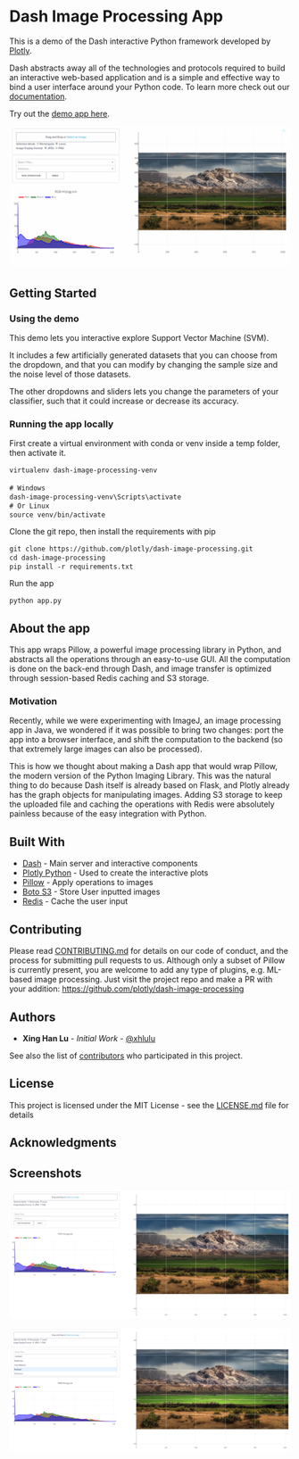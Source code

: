 # Dash Image Processing App

This is a demo of the Dash interactive Python framework developed by [Plotly](https://plot.ly/).

Dash abstracts away all of the technologies and protocols required to build an interactive web-based application and is a simple and effective way to bind a user interface around your Python code. To learn more check out our [documentation](https://plot.ly/dash).

Try out the [demo app here](https://dash-image-processing.plot.ly/).

![animated1](images/animated1.gif)


## Getting Started
### Using the demo
This demo lets you interactive explore Support Vector Machine (SVM). 

It includes a few artificially generated datasets that you can choose from the dropdown, and that you can modify by changing the sample size and the noise level of those datasets.

The other dropdowns and sliders lets you change the parameters of your classifier, such that it could increase or decrease its accuracy.

### Running the app locally

First create a virtual environment with conda or venv inside a temp folder, then activate it.

```
virtualenv dash-image-processing-venv

# Windows
dash-image-processing-venv\Scripts\activate
# Or Linux
source venv/bin/activate
```

Clone the git repo, then install the requirements with pip
```
git clone https://github.com/plotly/dash-image-processing.git
cd dash-image-processing
pip install -r requirements.txt
```

Run the app
```
python app.py
```

## About the app
This app wraps Pillow, a powerful image processing library in Python, and abstracts all the operations through an easy-to-use GUI. All the computation is done on the back-end through Dash, and image transfer is optimized through session-based Redis caching and S3 storage.

### Motivation
Recently, while we were experimenting with ImageJ, an image processing app in Java, we wondered if it was possible to bring two changes: port the app into a browser interface, and shift the computation to the backend (so that extremely large images can also be processed).

This is how we thought about making a Dash app that would wrap Pillow, the modern version of the Python Imaging Library. This was the natural thing to do because Dash itself is already based on Flask, and Plotly already has the graph objects for manipulating images. Adding S3 storage to keep the uploaded file and caching the operations with Redis were absolutely painless because of the easy integration with Python.

## Built With
* [Dash](https://dash.plot.ly/) - Main server and interactive components
* [Plotly Python](https://plot.ly/python/) - Used to create the interactive plots
* [Pillow](http://scikit-learn.org/stable/documentation.html) - Apply operations to images
* [Boto S3](http://boto.cloudhackers.com/en/latest/ref/s3.html) - Store User inputted images
* [Redis](https://redis.io/documentation) - Cache the user input

## Contributing

Please read [CONTRIBUTING.md](CONTRIBUTING.md) for details on our code of conduct, and the process for submitting pull requests to us. 
Although only a subset of Pillow is currently present, you are welcome to add any type of plugins, e.g. ML-based image processing. Just visit the project repo and make a PR with your addition: https://github.com/plotly/dash-image-processing

## Authors

* **Xing Han Lu** - *Initial Work* - [@xhlulu](https://github.com/xhlulu)

See also the list of [contributors](https://github.com/plotly/dash-svm/contributors) who participated in this project.

## License

This project is licensed under the MIT License - see the [LICENSE.md](LICENSE.md) file for details

## Acknowledgments


## Screenshots
![screenshot1](images/screenshot1.png)

![screenshot2](images/screenshot2.png)
